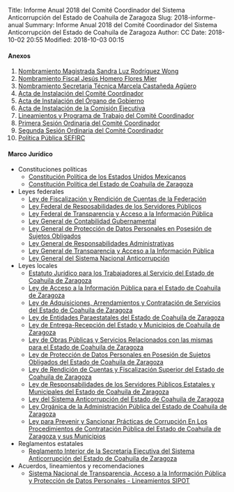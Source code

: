 Title: Informe Anual 2018 del Comité Coordinador del Sistema Anticorrupción del Estado de Coahuila de Zaragoza
Slug: 2018-informe-anual
Summary: Informe Anual 2018 del Comité Coordinador del Sistema Anticorrupción del Estado de Coahuila de Zaragoza
Author: CC
Date: 2018-10-02 20:55
Modified: 2018-10-03 00:15


#### Anexos

1. [Nombramiento Magistrada Sandra Luz Rodríguez Wong](01-anexo-nombramiento-magistrada-sandra-wong.pdf)
2. [Nombramiento Fiscal Jesús Homero Flores Mier](02-anexo-nombramiento-fiscal-jesus-flores.pdf)
3. [Nombramiento Secretaria Técnica Marcela Castañeda Agüero](03-anexo-nombramiento-secretaria-tecnica-marcela-castaneda.pdf)
4. [Acta de Instalación del Comité Coordinador](04-anexo-acta-instalacion-comite-coordinador-2017-10-25.pdf)
5. [Acta de Instalación del Órgano de Gobierno](05-anexo-acta-instalacion-organo-de-gobierno-2017-10-25.pdf)
6. [Acta de Instalación de la Comisión Ejecutiva](06-anexo-acta-instalacion-comision-ejecutiva-2017-12-14.pdf)
7. [Lineamientos y Programa de Trabajo del Comité Coordinador](07-anexo-lineamientos-programa-de-trabajo-comite-coordinador.pdf)
8. [Primera Sesión Ordinaria del Comité Coordinador](08-anexo-primera-sesion-ordinaria-comite-coordinador-2018-03-15.pdf)
9. [Segunda Sesión Ordinaria del Comité Coordinador](09-anexo-segunda-sesion-ordinaria-comite-coordinador.pdf)
10. [Política Pública SEFIRC](10-anexo-politica-publica-sefirc.pdf)

#### Marco Jurídico

* Constituciones políticas
    * [Constitución Política de los Estados Unidos Mexicanos](http://www.seacoahuila.org.mx/secretaria-ejecutiva/transparencia/art-21-02-marco-normativo/constitucion-politica-federal.pdf)
    * [Constitución Política del Estado de Coahuila de Zaragoza](http://www.seacoahuila.org.mx/secretaria-ejecutiva/transparencia/art-21-02-marco-normativo/constitucion-politica-del-estado-de-coahuila-de-zaragoza.pdf)
* Leyes federales
    * [Ley de Fiscalización y Rendición de Cuentas de la Federación](http://www.seacoahuila.org.mx/secretaria-ejecutiva/transparencia/art-21-02-marco-normativo/ley-de-fiscalizacion-y-rendicion-de-cuentas-de-la-federacion.pdf)
    * [Ley Federal de Resposabilidades de los Servidores Públicos](http://www.seacoahuila.org.mx/secretaria-ejecutiva/transparencia/art-21-02-marco-normativo/ley-federal-de-responsabilidades-de-los-servidores-publicos.pdf)
    * [Ley Federal de Transparencia y Acceso a la Información Pública](http://www.seacoahuila.org.mx/secretaria-ejecutiva/transparencia/art-21-02-marco-normativo/ley-federal-de-transparencia-y-acceso-a-la-informacion-publica.pdf)
    * [Ley General de Contabilidad Gubernamental](http://www.seacoahuila.org.mx/secretaria-ejecutiva/transparencia/art-21-02-marco-normativo/ley-general-de-contabilidad-gubernamental.pdf)
    * [Ley General de Protección de Datos Personales en Posesión de Sujetos Obligados](http://www.seacoahuila.org.mx/secretaria-ejecutiva/transparencia/art-21-02-marco-normativo/ley-general-de-proteccion-de-datos-personales-en-posesion-de-sujetos-obligados.pdf)
    * [Ley General de Responsabilidades Administrativas](http://www.seacoahuila.org.mx/secretaria-ejecutiva/transparencia/art-21-02-marco-normativo/ley-general-de-responsabilidades-administrativas.pdf)
    * [Ley General de Transparencia y Acceso a la Información Pública](http://www.seacoahuila.org.mx/secretaria-ejecutiva/transparencia/art-21-02-marco-normativo/ley-general-de-transparencia-y-acceso-a-la-informacion-publica.pdf)
    * [Ley General del Sistema Nacional Anticorrupción](http://www.seacoahuila.org.mx/secretaria-ejecutiva/transparencia/art-21-02-marco-normativo/ley-general-del-sistema-nacional-anticorrupcion.pdf)
* Leyes locales
    * [Estatuto Jurídico para los Trabajadores al Servicio del Estado de Coahuila de Zaragoza](http://www.seacoahuila.org.mx/secretaria-ejecutiva/transparencia/art-21-02-marco-normativo/estatuto-juridico-para-los-trabajadores-al-servicio-del-estado-de-coahuila-de-zaragoza.pdf)
    * [Ley de Acceso a la Información Pública para el Estado de Coahuila de Zaragoza](http://www.seacoahuila.org.mx/secretaria-ejecutiva/transparencia/art-21-02-marco-normativo/ley-de-acceso-a-la-informacion-publica-para-el-estado-de-coahuila-de-zaragoza.pdf)
    * [Ley de Adquisiciones, Arrendamientos y Contratación de Servicios del Estado de Coahuila de Zaragoza](http://www.seacoahuila.org.mx/secretaria-ejecutiva/transparencia/art-21-02-marco-normativo/ley-de-adquisiciones-arrendameintos-y-contratacion-de-servicios-del-estado-de-coahuila-de-zaragoza.pdf)
    * [Ley de Entidades Paraestatales del Estado de Coahuila de Zaragoza](http://www.seacoahuila.org.mx/secretaria-ejecutiva/transparencia/art-21-02-marco-normativo/ley-de-entidades-paraestatales-del-estado-de-coahuila-de-zaragoza.pdf)
    * [Ley de Entrega-Recepción del Estado y Municipios de Coahuila de Zaragoza](http://www.seacoahuila.org.mx/secretaria-ejecutiva/transparencia/art-21-02-marco-normativo/ley-de-entrega-recepcion-del-estado-y-municipios-de-coahuila-de-zaragoza.pdf)
    * [Ley de Obras Públicas y Servicios Relacionados con las mismas para el Estado de Coahuila de Zaragoza](http://www.seacoahuila.org.mx/secretaria-ejecutiva/transparencia/art-21-02-marco-normativo/ley-de-obras-publicas-y-servicios-del-estado-de-coahuila-de-zaragoza.pdf)
    * [Ley de Protección de Datos Personales en Posesión de Sujetos Obligados del Estado de Coahuila de Zaragoza](http://www.seacoahuila.org.mx/secretaria-ejecutiva/transparencia/art-21-02-marco-normativo/ley-de-proteccion-de-datos-personales-en-posesion-de-sujetos-obligados-del-estado-de-coahuila-de-zaragoza.pdf)
    * [Ley de Rendición de Cuentas y Fiscalización Superior del Estado de Coahuila de Zaragoza](http://www.seacoahuila.org.mx/secretaria-ejecutiva/transparencia/art-21-02-marco-normativo/ley-de-rendicion-de-cuentas-y-fiscalizacion-superior-del-estado-de-coahuila-de-zaragoza.pdf)
    * [Ley de Responsabilidades de los Servidores Públicos Estatales y Municipales del Estado de Coahuila de Zaragoza](http://www.seacoahuila.org.mx/secretaria-ejecutiva/transparencia/art-21-02-marco-normativo/ley-de-responsabilidades-de-los-servidores-publicos-del-estado-de-coahuila-de-zaragoza.pdf)
    * [Ley del Sistema Anticorrupción del Estado de Coahuila de Zaragoza](http://www.seacoahuila.org.mx/secretaria-ejecutiva/transparencia/art-21-02-marco-normativo/ley-del-sistema-anticorrupcion-del-estado-de-coahuila-de-zaragoza.pdf)
    * [Ley Orgánica de la Administración Pública del Estado de Coahuila de Zaragoza](http://www.seacoahuila.org.mx/secretaria-ejecutiva/transparencia/art-21-02-marco-normativo/ley-organica-de-la-administracion-publica-del-estado-de-coahuila-de-zaragoza.pdf)
    * [Ley para Prevenir y Sancionar Prácticas de Corrupción En Los Procedimientos de Contratación Pública del Estado de Coahuila de Zaragoza y sus Municipios](http://www.seacoahuila.org.mx/secretaria-ejecutiva/transparencia/art-21-02-marco-normativo/ley-para-prevenir-y-sancionar-practicas-de-corrupcion-del-estado-de-coahuila-de-zaragoza.pdf)
* Reglamentos estatales
    * [Reglamento Interior de la Secretaría Ejecutiva del Sistema Anticorrupción del Estado de Coahuila de Zaragoza](http://www.seacoahuila.org.mx/secretaria-ejecutiva/transparencia/art-21-02-marco-normativo/reglamento-interior-secretaria-ejecutiva-seacoahuila.pdf)
* Acuerdos, lineamientos y recomendaciones
    * [Sistema Nacional de Transparencia, Acceso a la Información Pública y Protección de Datos Personales - Lineamientos SIPOT](http://www.seacoahuila.org.mx/secretaria-ejecutiva/transparencia/art-21-02-marco-normativo/lineamientos-sipot.pdf)
